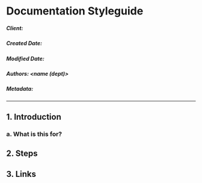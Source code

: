 # Documentation Styleguide

##### Client:        <client>
##### Created Date:  <creation date>
##### Modified Date: <new date>
##### Authors:       <name (dept)>
##### Metadata:      <tags>

--------

## 1. Introduction

### a. What is this for?
 

## 2. Steps


## 3. Links
